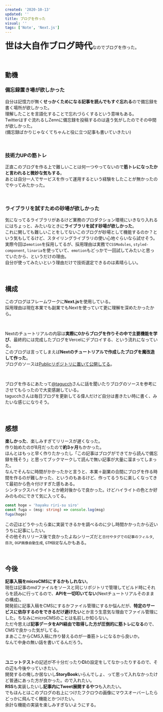 ```yaml
---
created: '2020-10-13'
updated: ''
title: ブログを作った
visual: ''
tags: ['Note', 'Next.js']
---
```


<span style="font-size: 1.8rem">**世は大自作ブログ時代**</span>なのでブログを作った。  

&nbsp;

## 動機

### 備忘録置き場が欲しかった

自分は記憶力が無く**せっかくためになる記事を読んでもすぐ忘れる**ので備忘録を書く場所が欲しかった。  
理解したことを言語化することで忘れづらくするという意味もある。  
Twitterはすぐ流れるしZennに備忘録を投稿するのは違う気がしたのでその中間が欲しかった。  
(備忘録ばかりじゃなくてちゃんと役に立つ記事も書いていきたい)  

&nbsp;

### 技術力UPの筋トレ

正直このブログを作る上で難しいことは何一つやってないので**筋トレになったかと言われると微妙な気もする**。  
あとは自分一人でサービスを作って運用するという経験をしたことが無かったのでやってみたかった。  

&nbsp;

### ライブラリを試すための砂場が欲しかった

気になってるライブラリがあるけど業務のプロダクション環境にいきなり入れるにはちょっと、みたいなときに**ライブラリを試す砂場が欲しかった**。  
これに関しても難しいことをしてないこのブログが砂場として機能するのか？という気もしてるけど、スタイリングライブラリの使い心地ぐらいなら試せそう。  
実際今回は`emotion`を採用してるが、採用理由は実務で`CSSModules`, `styled-component`, `linaria`を使っていて、`emotion`もどっかで一回試してみたいと思っていたから、というだけの理由。  
自分が使ってみたいという理由だけで技術選定できるのは素晴らしい。  

&nbsp;

## 構成

このブログはフレームワークに**Next.js**を使用している。  
採用理由は現在本業でも副業でもNextを使っていて更に理解を深めたかったから。  

&nbsp;

Nextのチュートリアルの内容は**実際に0からブログを作りその中で主要機能を学び**、最終的には完成したブログをVercelにデプロイする、という流れになっている。  
このブログは言ってしまえば**Nextのチュートリアルで作成したブログを魔改造して作った**。  
ブログのソースは[Publicリポジトリに置いて公開してる](https://github.com/TakahiroHimi/blog.owlcode.net)。  

&nbsp;

ブログを作るにあたって[@tagucch](https://twitter.com/tagucch)さんに話を聞いたりブログのソースを参考にさせてもらったので大変感謝している。  
tagucchさんは毎日ブログを更新してる偉人だけど自分は書きたい時に書く、みたいな感じになりそう。  

&nbsp;

## 感想

**楽しかった**、楽しみすぎてリリースが遅くなった。  
作り始めたのが8月だったので**約3ヶ月**もかかった。  
ほんとはもっと早く作りたかったし「この記事はブログができてから読んで備忘録を残そう」と思ってブックマークして読んで無い記事が大量に溜まってしまった。  
なんでそんなに時間がかかったかと言うと、本業＋副業の合間にブログを作る時間を作るのが難しかった、というのもあるけど、作ってるうちに楽しくなってきて最初から色々付けすぎた感もある。  
シンタックスハイライトとか絶対後からで良かった。けどハイライトの色とか好みのものにできて気に入ってる。  

```ts
const hoge = 'hayaku riri-su siro'
const fuga = (msg: string) => console.log(msg)
fuga(hoge)
```

この辺はどうやったら楽に実装できるかを調べるのに少し時間かかったから近いうちに記事にしたい。  
その他それリリース後で良かったよねシリーズだと`日付やタグでの記事のフィルタ`, `目次`, `OGP画像自動生成`, `GTM設定`なんかもある。

&nbsp;

## 今後

**記事入稿をmicroCMSにするかもしれない**。  
現在は記事のmdファイルをソースと同じリポジトリで管理してビルド時にそれらを読みに行ってるので、**APIを一切叩いてない**(Nextチュートリアルそのままの構成)。  
開発前に記事入稿をCMSにするかファイル管理にするか悩んだが、**特定のサービスに依存するのをできるだけ避けたい**とか言う生意気な理由でファイル管理にした。ちなみにmicroCMSのことは名前しか知らない。  
ただ今思えば**記事データをAPI経由で取得した方が圧倒的に筋トレになる**ので、CMSで良かった気がしてる。  
まあここからCMS入稿に作り替えるのが一番筋トレになるから良いか。  
なんて中身の無い話を書いてるんだろう。  

&nbsp;

**ユニットテスト**の記述が不十分だったり**CI**の設定をしてなかったりするので、その辺も今後やっていきたい。  
開発するの俺しか居ないし**StoryBook**いらんでしょ、って思って入れなかったけど普通にあった方が良かった。ので入れたい。  
**RSS**も実装したいし**記事内にTweet展開するやつ**も入れたい。  
でもほんとはこのブログの右上につけたフクロウの画像にマウスオーバーしたらどっかに飛んでく機能とかつけたい。  
余計な機能の実装を楽しみすぎないようにする。  
